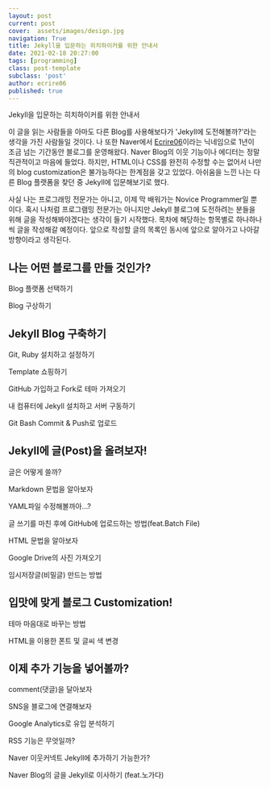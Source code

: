 ```yaml
---
layout: post
current: post
cover:  assets/images/design.jpg
navigation: True
title: Jekyll을 입문하는 히치하이커를 위한 안내서
date: 2021-02-18 20:27:00
tags: [programming]
class: post-template
subclass: 'post'
author: ecrire06
published: true
---
```


<!--
    To Add Photo from Google Drive
    add the following html code...s
    <center><img src="https://drive.google.com/uc?export=view&id=#" width="100%" height="100%"></center>
-->

Jekyll을 입문하는 히치하이커를 위한 안내서

이 글을 읽는 사람들을 아마도 다른 Blog를 사용해보다가 'Jekyll에 도전해볼까?'라는 생각을 가진 사람들일 것이다. 나 또한 Naver에서 [Ecrire06](https://blog.naver.com/ecrire06)이라는 닉네임으로 1년이 조금 넘는 기간동안 블로그를 운영해왔다. Naver Blog의 이웃 기능이나 에디터는 정말 직관적이고 마음에 들었다. 하지만, HTML이나 CSS를 완전히 수정할 수는 없어서 나만의 blog customization은 불가능하다는 한계점을 갖고 있었다. 아쉬움을 느낀 나는 다른 Blog 플랫폼을 찾던 중 Jekyll에 입문해보기로 했다.

사실 나는 프로그래밍 전문가는 아니고, 이제 막 배워가는 Novice Programmer일 뿐이다. 혹시 나처럼 프로그램밍 전문가는 아니지만 Jekyll 블로그에 도전하려는 분들을 위해 글을 작성해봐야겠다는 생각이 들기 시작했다. 목차에 해당하는 항목별로 하나하나씩 글을 작성해갈 예정이다. 앞으로 작성할 글의 목록인 동시에 앞으로 알아가고 나아갈 방향이라고 생각된다.

## 나는 어떤 블로그를 만들 것인가?

Blog 플랫폼 선택하기
<!--naver tistory wordpress jekyll 필자가 생각하기에 장단점, 특징들 정리-->
Blog 구상하기
<!--Blog의 Identity, 주제, 글 분량, 업로드 주기 계획하기-->

## Jekyll Blog 구축하기

Git, Ruby 설치하고 설정하기
<!--어쩌면 가장 큰 난관. 참고 차근차근 따라오시라!-->
Template 쇼핑하기
<!--설치하느라 수고 많았다.이제는 즐거운 쇼핑타임~ -->
GitHub 가입하고 Fork로 테마 가져오기
<!--남들이 일궈놓은 작품을 한번에 Fork로 콕콕 집어오기-->
내 컴퓨터에 Jekyll 설치하고 서버 구동하기
<!--Ruby를 몰라도. 할 수 있습니다. 파이팅!!-->
Git Bash Commit & Push로 업로드
<!--자주 사용할 save/upload 기능-->

## Jekyll에 글(Post)을 올려보자!

글은 어떻게 쓸까?
<!--editor 선택. 개인적으로 Visual Studio Code 강추-->
Markdown 문법을 알아보자
<!--자세한건 공식 홈페이지에서. 나는 자주 사용하는 문법만-->
YAML파일 수정해볼까아...?
<!--Tag, Title, Date 등등 수정하기-->
글 쓰기를 마친 후에 GitHub에 업로드하는 방법(feat.Batch File)
<!--매번 type할거냐... Git Bash Commit & Push 자동화!! 귀차니즘은 세상을 바꾼다!-->
HTML 문법을 알아보자
<!--자세한건 공식 홈페이지에서. 나는 자주 사용하는 문법만. 사진올리기. 하이퍼링크. 문단 작성하기-->
Google Drive의 사진 가져오기
<!--GitHub의 용량제한 우회하는 법. 1GB제한... Google Drive은 사실상 트래픽이 무제한이다!!!-->
임시저장글(비밀글) 만드는 방법
<!--공식으로 글을 올리기 전이라면 유용할 기능!-->

## 입맛에 맞게 블로그 Customization!

테마 마음대로 바꾸는 방법
<!--수정할 수 있는 파일들, 사실 처음부터 좋은 테마를 고르는게 고생을 덜 수 있다..-->
HTML을 이용한 폰트 및 글씨 색 변경

## 이제 추가 기능을 넣어볼까?

comment(댓글)을 달아보자
<!--선택지는 다양. Disqus / Facebook Add-in / Open Source-->
SNS을 블로그에 연결해보자
<!--SNS 추가로 더 연결되는 세상-->
Google Analytics로 유입 분석하기
<!--소통을 위해서는 사람들이 원하는 컨텐츠를 제작해야 한다.-->
RSS 기능은 무엇일까?
<!--Internet Bot들이내 블로그를 쓸어갈 수 있도록 설정하기-->
Naver 이웃커넥트 Jekyll에 추가하기 가능한가?
<!--기존의 이웃들에게 실시간으로 소실 전해드리기-->
Naver Blog의 글을 Jekyll로 이사하기 (feat.노가다)
<!--내가 Naver Blog에서 Jekyll로 늦기전에 넘어온 이유-->
